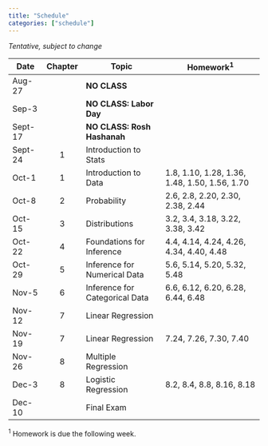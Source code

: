 ```yaml
---
title: "Schedule"
categories: ["schedule"]
---
```


<!--more-->

*Tentative, subject to change*

Date    | Chapter | Topic                          | Homework<sup>1</sup>
--------|:-------:|--------------------------------|------------
Aug-27  |         | **NO CLASS**                   |
Sep-3   |         | **NO CLASS: Labor Day**        |
Sept-17 |         | **NO CLASS: Rosh Hashanah**    |
Sept-24 |    1    | Introduction to Stats          |
Oct-1   |    1    | Introduction to Data           | 1.8, 1.10, 1.28, 1.36, 1.48, 1.50, 1.56, 1.70
Oct-8   |    2    | Probability                    | 2.6, 2.8, 2.20, 2.30, 2.38, 2.44
Oct-15  |    3    | Distributions                  | 3.2, 3.4, 3.18, 3.22, 3.38, 3.42
Oct-22  |    4    | Foundations for Inference      | 4.4, 4.14, 4.24, 4.26, 4.34, 4.40, 4.48
Oct-29  |    5    | Inference for Numerical Data   | 5.6, 5.14, 5.20, 5.32, 5.48
Nov-5   |    6    | Inference for Categorical Data | 6.6, 6.12, 6.20, 6.28, 6.44, 6.48
Nov-12  |    7    | Linear Regression              | 
Nov-19  |    7    | Linear Regression              | 7.24, 7.26, 7.30, 7.40
Nov-26  |    8    | Multiple Regression            | 
Dec-3   |    8    | Logistic Regression            | 8.2, 8.4, 8.8, 8.16, 8.18
Dec-10  |         | Final Exam                     |

<sup>1</sup> Homework is due the following week.
